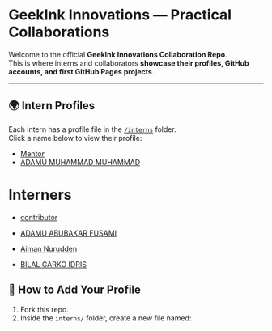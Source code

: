 # GeekInk Innovations — Practical Collaborations

Welcome to the official **GeekInk Innovations Collaboration Repo**.  
This is where interns and collaborators **showcase their profiles, GitHub accounts, and first GitHub Pages projects**.  

---

## 🌍 Intern Profiles

Each intern has a profile file in the [`/interns`](./interns) folder.  
Click a name below to view their profile:  

- [Mentor](./interns/AdamsGeeky.md)  
- [ADAMU MUHAMMAD MUHAMMAD](./interns/AdamsGeeky.md)



















































































# Interners

- [contributor](./intens/Danfusami01.md)
- [ADAMU ABUBAKAR FUSAMI](./intens/Danfusami01.md)

- [Aiman Nurudden](./interns/aimannurudden.md)
- [BILAL GARKO IDRIS](./interns/Bilalgarko.md)

## 🚀 How to Add Your Profile

1. Fork this repo.  
2. Inside the `interns/` folder, create a new file named:  
